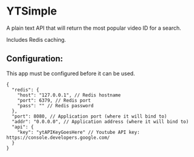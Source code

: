 YTSimple
========

A plain text API that will return the most popular video ID for a search.

Includes Redis caching.

## Configuration:

This app must be configured before it can be used.

```
{
  "redis": {
    "host": "127.0.0.1", // Redis hostname
    "port": 6379, // Redis port
    "pass": "" // Redis password
  },
  "port": 8080, // Application port (where it will bind to)
  "addr": "0.0.0.0", // Application address (where it will bind to)
  "api": {
    "key": "ytAPIKeyGoesHere" // Youtube API key: https://console.developers.google.com/
  }
}
```

